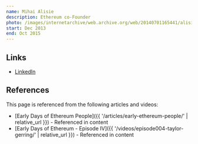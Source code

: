 ```yaml
---
name: Mihai Alisie
description: Ethereum co-Founder
photo: /images/internetarchive/web.archive.org/web/20140701165441/alisie-mihai.jpg
start: Dec 2013
end: Oct 2015
---
```


## Links

- [LinkedIn](https://www.linkedin.com/in/mihaialisie/)

## References

This page is referenced from the following articles and videos:

- [Early Days of Ethereum People]({{ '/articles/early-ethereum-people/' | relative_url }}) - Referenced in content
- [Early Days of Ethereum - Episode IV]({{ '/videos/episode004-taylor-gerring/' | relative_url }}) - Referenced in content